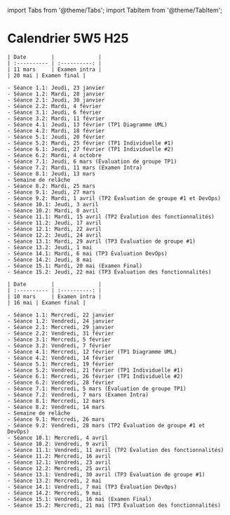 import Tabs from '@theme/Tabs';
import TabItem from '@theme/TabItem';

# Calendrier 5W5 H25

<Tabs>
  <TabItem value="po" label="Groupes de Pierre-Olivier" default>

    | Date        |              |
    | :---------- | :----------: |
    | 11 mars     | Examen intra |
    | 20 mai | Examen final |

    - Séance 1.1: Jeudi, 23 janvier
    - Séance 1.2: Mardi, 28 janvier
    - Séance 2.1: Jeudi, 30 janvier
    - Séance 2.2: Mardi, 4 février
    - Séance 3.1: Jeudi, 6 février
    - Séance 3.2: Mardi, 11 février
    - Séance 4.1: Jeudi, 13 février (TP1 Diagramme UML)
    - Séance 4.2: Mardi, 18 février
    - Séance 5.1: Jeudi, 20 février
    - Séance 5.2: Mardi, 25 février (TP1 Individuelle #1)
    - Séance 6.1: Jeudi, 27 février (TP1 Individuelle #2)
    - Séance 6.2: Mardi, 4 octobre
    - Séance 7.1: Jeudi, 6 mars (Évaluation de groupe TP1)
    - Séance 7.2: Mardi, 11 mars (Examen Intra)
    - Séance 8.1: Jeudi, 13 mars
    - Semaine de relâche
    - Séance 8.2: Mardi, 25 mars
    - Séance 9.1: Jeudi, 27 mars
    - Séance 9.2: Mardi, 1 avril (TP2 Évaluation de groupe #1 et DevOps)
    - Séance 10.1: Jeudi, 3 avril
    - Séance 10.2: Mardi, 8 avril
    - Séance 11.1: Mardi, 15 avril (TP2 Évalution des fonctionnalités)
    - Séance 11.2: Jeudi, 17 avril
    - Séance 12.1: Mardi, 22 avril
    - Séance 12.2: Jeudi, 24 avril
    - Séance 13.1: Mardi, 29 avril (TP3 Évaluation de groupe #1)
    - Séance 13.2: Jeudi, 1 mai
    - Séance 14.1: Mardi, 6 mai (TP3 Évaluation DevOps)
    - Séance 14.2: Jeudi, 8 mai
    - Séance 15.1: Mardi, 20 mai (Examen Final)
    - Séance 15.2: Jeudi, 22 mai (TP3 Évaluation des fonctionnalités)

  </TabItem>
  <TabItem value="jamil" label="Groupe de Jamil" default>

    | Date        |              |
    | :---------- | :----------: |
    | 10 mars     | Examen intra |
    | 16 mai | Examen final |

    - Séance 1.1: Mercredi, 22 janvier
    - Séance 1.2: Vendredi, 24 janvier
    - Séance 2.1: Mercredi, 29 janvier
    - Séance 2.2: Vendredi, 31 février
    - Séance 3.1: Mercredi, 5 février
    - Séance 3.2: Vendredi, 7 février
    - Séance 4.1: Mercredi, 12 février (TP1 Diagramme UML)
    - Séance 4.2: Vendredi, 14 février
    - Séance 5.1: Mercredi, 19 février
    - Séance 5.2: Vendredi, 21 février (TP1 Individuelle #1)
    - Séance 6.1: Mercredi, 26 février (TP1 Individuelle #2)
    - Séance 6.2: Vendredi, 28 février
    - Séance 7.1: Mercredi, 5 mars (Évaluation de groupe TP1)
    - Séance 7.2: Vendredi, 7 mars (Examen Intra)
    - Séance 8.1: Mercredi, 12 mars
    - Séance 8.2: Vendredi, 14 mars
    - Semaine de relâche
    - Séance 9.1: Mercredi, 26 mars
    - Séance 9.2: Vendredi, 28 mars (TP2 Évaluation de groupe #1 et DevOps)
    - Séance 10.1: Mercredi, 4 avril
    - Séance 10.2: Vendredi, 9 avril
    - Séance 11.1: Vendredi, 11 avril (TP2 Évalution des fonctionnalités)
    - Séance 11.2: Mercredi, 16 avril
    - Séance 12.1: Vendredi, 23 avril
    - Séance 12.2: Mercredi, 25 avril
    - Séance 13.1: Vendredi, 30 avril (TP3 Évaluation de groupe #1)
    - Séance 13.2: Mercredi, 2 mai
    - Séance 14.1: Vendredi, 7 mai (TP3 Évaluation DevOps)
    - Séance 14.2: Mercredi, 9 mai
    - Séance 15.1: Vendredi, 16 mai (Examen Final)
    - Séance 15.2: Mercredi, 21 mai (TP3 Évaluation des fonctionnalités)

  </TabItem>
</Tabs>
